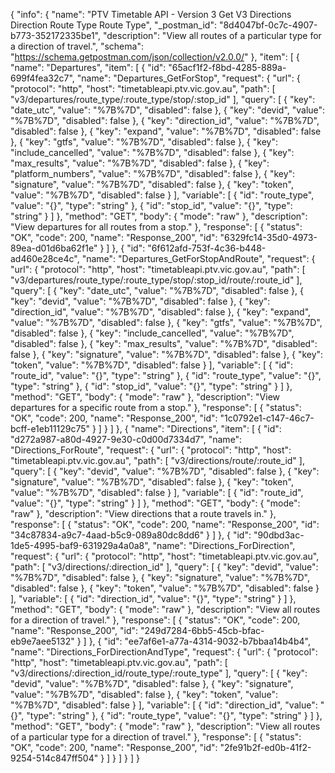 {
  "info": {
    "name": "PTV Timetable API - Version 3 Get V3 Directions Direction Route Type Route Type",
    "_postman_id": "8d4047bf-0c7c-4907-b773-352172335be1",
    "description": "View all routes of a particular type for a direction of travel.",
    "schema": "https://schema.getpostman.com/json/collection/v2.0.0/"
  },
  "item": [
    {
      "name": "Departures",
      "item": [
        {
          "id": "65acf1f2-f8bd-4285-889a-699f4fea32c7",
          "name": "Departures_GetForStop",
          "request": {
            "url": {
              "protocol": "http",
              "host": "timetableapi.ptv.vic.gov.au",
              "path": [
                "v3/departures/route_type/:route_type/stop/:stop_id"
              ],
              "query": [
                {
                  "key": "date_utc",
                  "value": "%7B%7D",
                  "disabled": false
                },
                {
                  "key": "devid",
                  "value": "%7B%7D",
                  "disabled": false
                },
                {
                  "key": "direction_id",
                  "value": "%7B%7D",
                  "disabled": false
                },
                {
                  "key": "expand",
                  "value": "%7B%7D",
                  "disabled": false
                },
                {
                  "key": "gtfs",
                  "value": "%7B%7D",
                  "disabled": false
                },
                {
                  "key": "include_cancelled",
                  "value": "%7B%7D",
                  "disabled": false
                },
                {
                  "key": "max_results",
                  "value": "%7B%7D",
                  "disabled": false
                },
                {
                  "key": "platform_numbers",
                  "value": "%7B%7D",
                  "disabled": false
                },
                {
                  "key": "signature",
                  "value": "%7B%7D",
                  "disabled": false
                },
                {
                  "key": "token",
                  "value": "%7B%7D",
                  "disabled": false
                }
              ],
              "variable": [
                {
                  "id": "route_type",
                  "value": "{}",
                  "type": "string"
                },
                {
                  "id": "stop_id",
                  "value": "{}",
                  "type": "string"
                }
              ]
            },
            "method": "GET",
            "body": {
              "mode": "raw"
            },
            "description": "View departures for all routes from a stop."
          },
          "response": [
            {
              "status": "OK",
              "code": 200,
              "name": "Response_200",
              "id": "6329fc14-35d0-4973-89ea-d01d6ba62f1e"
            }
          ]
        },
        {
          "id": "6f612afd-753f-4c36-b448-ad460e28ce4c",
          "name": "Departures_GetForStopAndRoute",
          "request": {
            "url": {
              "protocol": "http",
              "host": "timetableapi.ptv.vic.gov.au",
              "path": [
                "v3/departures/route_type/:route_type/stop/:stop_id/route/:route_id"
              ],
              "query": [
                {
                  "key": "date_utc",
                  "value": "%7B%7D",
                  "disabled": false
                },
                {
                  "key": "devid",
                  "value": "%7B%7D",
                  "disabled": false
                },
                {
                  "key": "direction_id",
                  "value": "%7B%7D",
                  "disabled": false
                },
                {
                  "key": "expand",
                  "value": "%7B%7D",
                  "disabled": false
                },
                {
                  "key": "gtfs",
                  "value": "%7B%7D",
                  "disabled": false
                },
                {
                  "key": "include_cancelled",
                  "value": "%7B%7D",
                  "disabled": false
                },
                {
                  "key": "max_results",
                  "value": "%7B%7D",
                  "disabled": false
                },
                {
                  "key": "signature",
                  "value": "%7B%7D",
                  "disabled": false
                },
                {
                  "key": "token",
                  "value": "%7B%7D",
                  "disabled": false
                }
              ],
              "variable": [
                {
                  "id": "route_id",
                  "value": "{}",
                  "type": "string"
                },
                {
                  "id": "route_type",
                  "value": "{}",
                  "type": "string"
                },
                {
                  "id": "stop_id",
                  "value": "{}",
                  "type": "string"
                }
              ]
            },
            "method": "GET",
            "body": {
              "mode": "raw"
            },
            "description": "View departures for a specific route from a stop."
          },
          "response": [
            {
              "status": "OK",
              "code": 200,
              "name": "Response_200",
              "id": "1c0792e1-c147-46c7-bcff-e1eb11129c75"
            }
          ]
        }
      ]
    },
    {
      "name": "Directions",
      "item": [
        {
          "id": "d272a987-a80d-4927-9e30-c0d00d7334d7",
          "name": "Directions_ForRoute",
          "request": {
            "url": {
              "protocol": "http",
              "host": "timetableapi.ptv.vic.gov.au",
              "path": [
                "v3/directions/route/:route_id"
              ],
              "query": [
                {
                  "key": "devid",
                  "value": "%7B%7D",
                  "disabled": false
                },
                {
                  "key": "signature",
                  "value": "%7B%7D",
                  "disabled": false
                },
                {
                  "key": "token",
                  "value": "%7B%7D",
                  "disabled": false
                }
              ],
              "variable": [
                {
                  "id": "route_id",
                  "value": "{}",
                  "type": "string"
                }
              ]
            },
            "method": "GET",
            "body": {
              "mode": "raw"
            },
            "description": "View directions that a route travels in."
          },
          "response": [
            {
              "status": "OK",
              "code": 200,
              "name": "Response_200",
              "id": "34c87834-a9c7-4aad-b5c9-089a80dc8dd6"
            }
          ]
        },
        {
          "id": "90dbd3ac-1de5-4995-baf9-631929a4a0a8",
          "name": "Directions_ForDirection",
          "request": {
            "url": {
              "protocol": "http",
              "host": "timetableapi.ptv.vic.gov.au",
              "path": [
                "v3/directions/:direction_id"
              ],
              "query": [
                {
                  "key": "devid",
                  "value": "%7B%7D",
                  "disabled": false
                },
                {
                  "key": "signature",
                  "value": "%7B%7D",
                  "disabled": false
                },
                {
                  "key": "token",
                  "value": "%7B%7D",
                  "disabled": false
                }
              ],
              "variable": [
                {
                  "id": "direction_id",
                  "value": "{}",
                  "type": "string"
                }
              ]
            },
            "method": "GET",
            "body": {
              "mode": "raw"
            },
            "description": "View all routes for a direction of travel."
          },
          "response": [
            {
              "status": "OK",
              "code": 200,
              "name": "Response_200",
              "id": "249d7284-6bb5-45cb-bfac-eb9e7aee5132"
            }
          ]
        },
        {
          "id": "ee7af6e1-a77a-4314-9032-b7bbaa14b4b4",
          "name": "Directions_ForDirectionAndType",
          "request": {
            "url": {
              "protocol": "http",
              "host": "timetableapi.ptv.vic.gov.au",
              "path": [
                "v3/directions/:direction_id/route_type/:route_type"
              ],
              "query": [
                {
                  "key": "devid",
                  "value": "%7B%7D",
                  "disabled": false
                },
                {
                  "key": "signature",
                  "value": "%7B%7D",
                  "disabled": false
                },
                {
                  "key": "token",
                  "value": "%7B%7D",
                  "disabled": false
                }
              ],
              "variable": [
                {
                  "id": "direction_id",
                  "value": "{}",
                  "type": "string"
                },
                {
                  "id": "route_type",
                  "value": "{}",
                  "type": "string"
                }
              ]
            },
            "method": "GET",
            "body": {
              "mode": "raw"
            },
            "description": "View all routes of a particular type for a direction of travel."
          },
          "response": [
            {
              "status": "OK",
              "code": 200,
              "name": "Response_200",
              "id": "2fe91b2f-ed0b-41f2-9254-514c847ff504"
            }
          ]
        }
      ]
    }
  ]
}